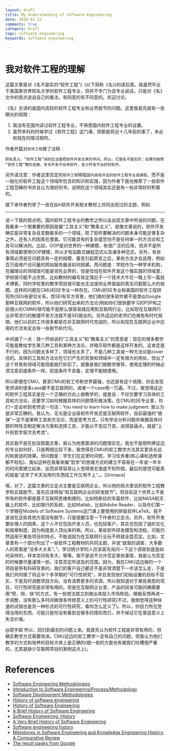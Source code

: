 ```yaml
---
layout: draft
title: My Understanding of Software Engineering
date: 2016-03-12
comments: true
category: Draft
tags: software engineering
keywords: software engineering

---
```


# 我对软件工程的理解

这篇文章是对《名不副实的“软件工程”》(以下简称《名》)的读后感。我虽然毕业于美国某世界知名大学的软件工程专业，但并不专门为该专业说话，只是对《名》文中的观点说说自己的看法，有同意的有不同意的。欢迎讨论。

《名》文讲的是国内高校的软件工程专业和业界脱节的问题。这里我首先就有一些眼光的局限：
1. 我没有在国内读过软件工程专业，不熟悉国内软件工程专业的设置。
2. 虽然本科的时候学过《软件工程》这门课，但那是将近十几年前的事了，未必和现在的情况相符。

作者开篇对```软件工程```做了诠释：

    顾名思义，“软件工程”讲的应当是把软件开发出来的学问。所以，它是名不副实的：如果你按照
    “软件工程”教的去做，多半开发不出来软件，至少开发不出好的软件。

另外请注意：作者这里否定的```软件工程```特指```国内高校开设的软件工程专业或课程```，而不是一般化的软件工程这个领域所包含的知识和实践，因为作者下面也推荐了一些软件工程范畴的书并且认为很好的书，说明在这个领域其实还是有一些非常好的积累的。

接下来作者列举了一些在```国内```软件开发相关教材上共同出现过的主题，例如


---

说一下我的观点吧。国内软件工程专业的教学之所以会出现文章中所说的问题，在我看来一个很重要的原因是偏“工具主义”和“教条主义”。就像文章说的，软件开发确实是非常复杂且变数极多的一个领域，除了软件要解决的问题本身可能足够复杂之外，还有人的因素在里面。它可能具有的复杂度恐怕不是任何单一的方法论和工具可以解决的。比如，OOP是对世界的一种建模，有很广泛的应用，但并不是所有领域都使用OOP建模，所以才有函数式编程范式以及诸多种范式。另外，有些事情必须是在问题具有一定的规模、量变引起质变之后，某些方法才会适用，例如百万级用户访问量的网站服务器该如何搭建。而问题是：学校作为一种学术机构，在偏理论的领域很可能是领先业界的，但是恰恰在软件开发这个强实践的领域里，学校很可能不占优势。比如教材的编写肯定落后于一个技术大牛花一晚上写一篇技术博客，同时学校里的教学项目很可能也无法提供业界面临的真实问题那么大的规模。这样的问题在CMU的SE专业一样存在。CMU的SE专业和美国的软件工程研究所(SEI)有密切关系，而SEI有军方背景，他们做的很多软件都不是类似Google那种互联网的软件，所以他们研究出来的方法论(例如你们很快要学习的PSP和之前很火的CMMI)很可能不是那么很容易就应用到互联网行业。比如现在互联网行业非常流行的敏捷开发方法就不是SEI提出的。另外这边的老师们也难免有时代局限，他们以前的工作很多都是在非互联网时代完成的，所以和现在互联网企业中应用的方法肯定会有一些脱节和代沟。

中间漏了一点：我一开始说的“工具主义”和“教条主义”的意思是：现在的很多教学可能是教给学生某几种工具和某种方法论，并暗示软件都是这样开发的。这肯定是不行的，因为问题太多样了，领域也太多了，不是几种工具或一种方法论能cover住的。具体的工具和方法论在它们产生的背景和领域中一定有很大的用处，但出了这个背景和领域可能效能就打折扣了。就像是我们做数学推导，使用定理的时候必须注意前提条件一样。前提条件不具备，定理不能随便用。

所以即便在CMU，甚至CMU的软工号称世界最强，也还是有这个局限，你会发现老师讲的很多case都不是互联网的，或者一个case用一万遍。不过，我觉得这边的软件工程其实是在一个正确的方向上做教学的，就是说：不仅仅要学习具体的工具和方法论，还要学习如何根据具体的问题情形做决策。在CMU的SE专业里，你们一定会听到老师说一句话：You need to learn how to make judgment. 我认为是非常正确的。我认为，无论是企业级软件开发还是互联网软件，目前最强的“银弹”一定不是某种工具和方法论，而是思考方式。只有学会分析问题并根据具体问题的特性去制定解决方案和选择工具，才能以不变应万变。说得装逼点，就是“上升到哲学层次去考虑”。

其实我不是在批驳那篇文章，我认为他里面讲的问题很实在。我也不是想吹捧这边的专业如何好。只是两相比较下来，我觉得在CMU的软工教学方法其实更具长远的和普适的效果。但问题是：学生们在这里时间短，学习任务重(核心课和选修课都不轻松)，类似这种在我看来偏“哲学”的思维方式的建立不容易在一年或一年半的时间里建立起来，反而非常容易让人觉得很玄很虚不知所措，最后的感觉可能真的就是“这学了半天没用的东西找工作又用不上”。。[Grimace]

哦，对了，这篇文章的立足点主要是互联网企业，所以他的观点里说的软件工程教学和实践脱节，首先应该特指“和互联网企业的研发脱节”。但目前这个世界上不是所有的软件都是基于互联网思维构建的。比如特斯拉的车载软件，比如NASA航天器上的软件，比如银行的系统，比如Matlab，比如Adobe Reader、以及你们第一个学期在Models of Software Systems这门课上要使用的排版软件LeTeX。我不是说在这些其他方面没有脱节，只是提醒注意一下作者的立足点。另外，软件开发要处理人的因素，这个人不仅包括开发人员，也包括客户，其实也包括了组织文化和规章制度，因为制度是人顶出来的嘛。所以，某些软件研发模型和流程，可能仍然适用于某些项目的特点，不能说因为在互联网行业玩不转就全盘否定。比如，文章里有一个部分列出了一些软件工程教材的共同主题，并说“就我的调查，大多数人的答案是“没多大关系”。”。学过统计学的人应该首先询问一下这个调查到底是如何采样的，样本空间有多大，等等。我不是说不允许否定某些事情，我是认为否定的时候要尽量谨慎一些，注意否定所波及的范围。因为，我在CMU这边做的一个项目是带有科研背景的，我们的客户自己都还不是非常清楚下一步该怎么走，于是我们共同做了将近半个多学期的“可行性研究”，并且发现他们初始设置的目标不现实，于是及时调整项目方向，没有浪费更多的资源。所以我知道对于某些类型的项目，可行性研究是非常有用的。但是在互联网企业里，产品的研发可能的确需要用“短、频、快”的方式，有一些想法就立刻做出来投入市场检验，根据反馈再进一步调整，没有那么多时间做很多传统意义上的可行性研究(不过，我倒觉得这种快速的试错也是另一种形式的可行性研究，看你怎么定义了)。所以，你目力所见觉得没用的东西，可能只是你没有看到足够多的情形而已，并不保证它在普适意义上失去价值。

@周宇超 所以，回归到最初的问题上来。我首先认为软件工程是非常有用的，但确实教学方式需要改进。CMU这边的软工教学一定有自己的问题，但我认为他们教学的方式和培养的目标大体上是正确的(细一些的方面也有被我们吐槽很严重的，尤其是缺少互联网项目的案例这点上)。

# References
* [Software Engineering Methodologies](http://www.slideshare.net/DamianGordon1/software-engineering-methodologies)
* [Introduction to Software Engineering/Process/Methodology](https://en.wikibooks.org/wiki/Introduction_to_Software_Engineering/Process/Methodology)
* [Software Development Methodologies](http://www.itinfo.am/eng/software-development-methodologies/)
* [History of software engineering](https://en.wikipedia.org/wiki/History_of_software_engineering)
* [History of Software Engineering](https://www.dagstuhl.de/Reports/96/9635.pdf)
* [A Brief History of Software Engineering](http://people.inf.ethz.ch/wirth/Miscellaneous/IEEE-Annals.pdf)
* [Software Engineering: History](http://www.tandfencys.com/ese/Entry.pdf)
* [A Very Brief History of Software Engineering](https://www.vikingcodeschool.com/software-engineering-basics/a-brief-history-of-software-engineering)
* [Software engineering history](https://ifs.host.cs.st-andrews.ac.uk/Books/SE9/Web/History/)
* [Milestones in Software Engineering and Knowledge Engineering History: A Comparative Review](http://www.hindawi.com/journals/tswj/2014/692510/)
* [The result pages from Google](https://www.google.com/webhp?sourceid=chrome-instant&ion=1&espv=2&ie=UTF-8#q=software+engineering+history&start=0)
